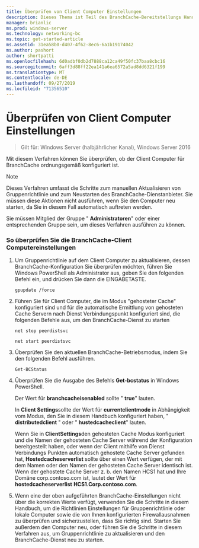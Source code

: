 ```yaml
---
title: Überprüfen von Client Computer Einstellungen
description: Dieses Thema ist Teil des BranchCache-Bereitstellungs Handbuchs für Windows Server 2016, das zeigt, wie BranchCache im Modus für verteilte und gehostete Caches bereitgestellt wird, um die WAN-Bandbreitenauslastung in Zweigniederlassungen zu optimieren.
manager: brianlic
ms.prod: windows-server
ms.technology: networking-bc
ms.topic: get-started-article
ms.assetid: 31ea58b0-d407-4f62-8ec6-6a1b19174042
ms.author: pashort
author: shortpatti
ms.openlocfilehash: 6d0adbf0db2d7888ca12ca49f50fc37baa8cbc16
ms.sourcegitcommit: 6aff3d88ff22ea141a6ea6572a5ad8dd6321f199
ms.translationtype: MT
ms.contentlocale: de-DE
ms.lasthandoff: 09/27/2019
ms.locfileid: "71356510"
---
```

# <a name="verify-client-computer-settings"></a>Überprüfen von Client Computer Einstellungen

>Gilt für: Windows Server (halbjährlicher Kanal), Windows Server 2016

Mit diesem Verfahren können Sie überprüfen, ob der Client Computer für BranchCache ordnungsgemäß konfiguriert ist.  
  
> [!NOTE]  
> Dieses Verfahren umfasst die Schritte zum manuellen Aktualisieren von Gruppenrichtlinie und zum Neustarten des BranchCache-Dienstanbieter. Sie müssen diese Aktionen nicht ausführen, wenn Sie den Computer neu starten, da Sie in diesem Fall automatisch auftreten werden.  
  
Sie müssen Mitglied der Gruppe " **Administratoren**" oder einer entsprechenden Gruppe sein, um dieses Verfahren ausführen zu können.  
  
### <a name="to-verify-branchcache-client-computer-settings"></a>So überprüfen Sie die BranchCache-Client Computereinstellungen  
  
1.  Um Gruppenrichtlinie auf dem Client Computer zu aktualisieren, dessen BranchCache-Konfiguration Sie überprüfen möchten, führen Sie Windows PowerShell als Administrator aus, geben Sie den folgenden Befehl ein, und drücken Sie dann die EINGABETASTE.  
  
    `gpupdate /force`  
  
2.  Führen Sie für Client Computer, die im Modus "gehosteter Cache" konfiguriert sind und für die automatische Ermittlung von gehosteten Cache Servern nach Dienst Verbindungspunkt konfiguriert sind, die folgenden Befehle aus, um den BranchCache-Dienst zu starten  
  
    `net stop peerdistsvc`  
  
    `net start peerdistsvc`  
  
3.  Überprüfen Sie den aktuellen BranchCache-Betriebsmodus, indem Sie den folgenden Befehl ausführen.  
  
    `Get-BCStatus`  
  
4.  Überprüfen Sie die Ausgabe des Befehls **Get-bcstatus** in Windows PowerShell.  
  
    Der Wert für **branchcacheisenabled** sollte " **true**" lauten.  
  
    In **Client Settings**sollte der Wert für **currentclientmode** in Abhängigkeit vom Modus, den Sie in diesem Handbuch konfiguriert haben, " **distributedclient** " oder " **hustedcacheclient**" lauten.  
  
    Wenn Sie in **ClientSettings**den gehosteten Cache Modus konfiguriert und die Namen der gehosteten Cache Server während der Konfiguration bereitgestellt haben, oder wenn der Client mithilfe von Dienst Verbindungs Punkten automatisch gehostete Cache Server gefunden hat,  **Hostedcacheserverlist** sollte über einen Wert verfügen, der mit dem Namen oder den Namen der gehosteten Cache Server identisch ist. Wenn der gehostete Cache Server z. b. den Namen HCS1 hat und Ihre Domäne corp.contoso.com ist, lautet der Wert für **hostedcacheserverlist** **HCS1.Corp.contoso.com**.  
  
5.  Wenn eine der oben aufgeführten BranchCache-Einstellungen nicht über die korrekten Werte verfügt, verwenden Sie die Schritte in diesem Handbuch, um die Richtlinien Einstellungen für Gruppenrichtlinie oder lokale Computer sowie die von Ihnen konfigurierten Firewallausnahmen zu überprüfen und sicherzustellen, dass Sie richtig sind. Starten Sie außerdem den Computer neu, oder führen Sie die Schritte in diesem Verfahren aus, um Gruppenrichtlinie zu aktualisieren und den BranchCache-Dienst neu zu starten.  
  



